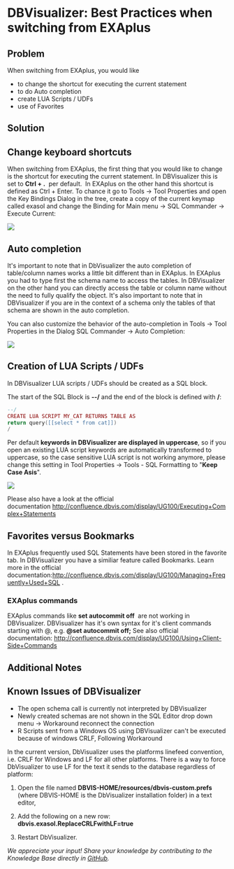 # DBVisualizer: Best Practices when switching from EXAplus 
## Problem

When switching from EXAplus, you would like

* to change the shortcut for executing the current statement
* to do Auto completion
* create LUA Scripts / UDFs
* use of Favorites

## Solution

## Change keyboard shortcuts

When switching from EXAplus, the first thing that you would like to change is the shortcut for executing the current statement. In DBVisualizer this is set to **Ctrl + .**  per default.  In EXAplus on the other hand this shortcut is defined as Ctrl + Enter. To chance it go to Tools -> Tool Properties and open the Key Bindings Dialog in the tree, create a copy of the current keymap called exasol and change the Binding for Main menu -> SQL Commander -> Execute Current:

![](images/image-2018-07-09-09-27-51-989.png)

## Auto completion

It's important to note that in DbVisualizer the auto completion of table/column names works a little bit different than in EXAplus. In EXAplus you had to type first the schema name to access the tables. In DBVisualizer on the other hand you can directly access the table or column name without the need to fully qualify the object. It's also important to note that in DBVisualizer if you are in the context of a schema only the tables of that schema are shown in the auto completion.

You can also customize the behavior of the auto-completion in Tools -> Tool Properties in the Dialog SQL Commander -> Auto Completion:

![](images/image-2018-07-09-09-31-27-731.png)

## Creation of LUA Scripts / UDFs

In DBVisualizer LUA scripts / UDFs should be created as a SQL block.

The start of the SQL Block is **--/** and the end of the block is defined with **/**:


```lua
--/ 
CREATE LUA SCRIPT MY_CAT RETURNS TABLE AS  
return query([[select * from cat]])  
/
```
Per default **keywords in DBVisualizer are displayed in uppercase**, so if you open an existing LUA script keywords are automatically transformed to uppercase, so the case sensitive LUA script is not working anymore, please change this setting in Tool Properties -> Tools - SQL Formatting to "**Keep Case Asis**".

![](images/image-2018-07-10-09-42-23-824.png)

Please also have a look at the official documentation <http://confluence.dbvis.com/display/UG100/Executing+Complex+Statements>

## Favorites versus Bookmarks

In EXAplus frequently used SQL Statements have been stored in the favorite tab. In DBVisualizer you have a similiar feature called Bookmarks. Learn more in the official documentation:<http://confluence.dbvis.com/display/UG100/Managing+Frequently+Used+SQL> .

### EXAplus commands

EXAplus commands like **set autocommit off**  are not working in DBVisualizer. DBVisualizer has it's own syntax for it's client commands starting with @, e.g. **@set autocommit off;** See also official documentation: <http://confluence.dbvis.com/display/UG100/Using+Client-Side+Commands> 

## Additional Notes

## Known Issues of DBVisualizer

* The open schema call is currently not interpreted by DBVisualizer
* Newly created schemas are not shown in the SQL Editor drop down menu -> Workaround reconnect the connection
* R Scripts sent from a Windows OS using DBVisualizer can't be executed because of windows CRLF, Following Workaround

In the current version, DbVisualizer uses the platforms linefeed convention, i.e. CRLF for Windows and LF for all other platforms. There is a way to force DbVisualizer to use LF for the text it sends to the database regardless of platform:

1) Open the file named **DBVIS-HOME/resources/dbvis-custom.prefs** (where DBVIS-HOME is the DbVisualizer installation folder) in a text editor,

2) Add the following on a new row: **dbvis.exasol.ReplaceCRLFwithLF=true**

3) Restart DbVisualizer. 

*We appreciate your input! Share your knowledge by contributing to the Knowledge Base directly in [GitHub](https://github.com/exasol/public-knowledgebase).* 